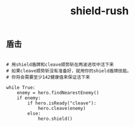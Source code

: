 ﻿---
layout: default
title: shield-rush
---
## 盾击
```

# 用shield盾牌和cleave顺势斩在两波进攻中活下来
# 如果cleave顺势斩没有准备好，就用你的shield盾牌技能。
# 你将会需要至少142健康值来保证活下来

while True:
    enemy = hero.findNearestEnemy()
    if enemy:
        if hero.isReady("cleave"):
            hero.cleave(enemy)
        else:
            hero.shield()

```
